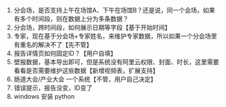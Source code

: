 1. 分会场，是否支持上午在场馆A、下午在场馆B？还是说，同一个会场，如果有多个时间段，则在数据上分为多条数据？
2. 分会场，跨时间段，如何展示日期等字段【基于开始时间】
3. 专家，现在基于分会场+专家姓名，来维护专家数据，所以如果一个分会场里有重名的解决不了【先不管】
4. 报告详情页如何固定ID？【用户自填】
5. 壁报数据，基本导出即可，但是系统没有阿里云权限、封面、时长，这里需要看看是否需要维护这些数据【新增视频表，扩展支持】
6. 肠道大会/产业大会 一个系统【不管，用户自己决定】
7. 错误提示，报告没变，ID变了
8. windows 安装 python 